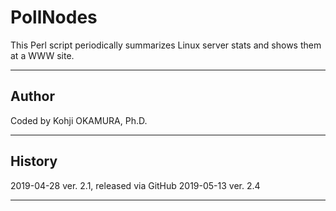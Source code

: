 # PollNodes

This Perl script periodically summarizes Linux server stats and shows them at a WWW site.

--------

## Author
Coded by Kohji OKAMURA, Ph.D.

--------

## History
2019-04-28 ver. 2.1, released via GitHub
2019-05-13 ver. 2.4

--------
